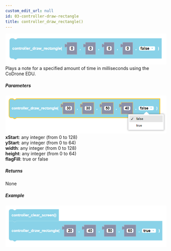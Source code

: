 ```yaml
---
custom_edit_url: null
id: 03-controller-draw-rectangle
title: controller_draw_rectangle()
---
```


![controller draw rectangle block image](controller_draw_rectangle.PNG)<br />
Plays a note for a specified amount of time in milliseconds using the CoDrone EDU.

##### Parameters
![controller draw rectangle block image](controller_draw_rectangle_params.PNG) <br />
**xStart**: any integer (from 0 to 128) <br />
**yStart**: any integer (from 0 to 64) <br />
**width**: any integer (from 0 to 128) <br />
**height**: any integer (from 0 to 64) <br />
**flagFill**: true or false

##### Returns

None

##### Example

![controller draw rectangle example](controller_draw_rectangle_example.PNG)
